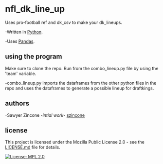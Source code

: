 # nfl_dk_line_up
Uses pro-football ref and dk_csv to make your dk_lineups. 

-Written in [Python](https://www.python.org/).

-Uses [Pandas](https://pandas.pydata.org/).

## using the program
Make sure to clone the repo. Run from the combo_lineup.py file by using the 'team' variable.

-combo_lineup.py imports the dataframes from the other python files in the repo and uses the dataframes to generate a possible lineup for draftkings. 

## authors
-Sawyer Zincone -_intial work_- [szincone](https://github.com/szincone)

## license
This project is licensed under the Mozilla Public License 2.0 - see the [LICENSE.md](https://github.com/szincone/nfl_dk_line_up/blob/08fb018deaaf21b3154d28d1ede2c9e466d8aa50/LICENSE.md) file for details.

[![License: MPL 2.0](https://img.shields.io/badge/License-MPL%202.0-brightgreen.svg)](https://opensource.org/licenses/MPL-2.0)
